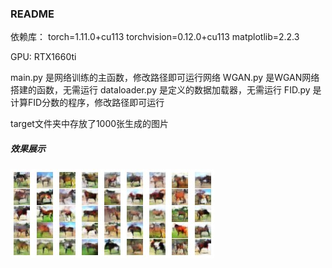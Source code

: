 ### README

依赖库：
torch=1.11.0+cu113
torchvision=0.12.0+cu113
matplotlib=2.2.3

GPU: RTX1660ti

main.py 是网络训练的主函数，修改路径即可运行网络
WGAN.py 是WGAN网络搭建的函数，无需运行
dataloader.py 是定义的数据加载器，无需运行
FID.py 是计算FID分数的程序，修改路径即可运行

target文件夹中存放了1000张生成的图片

##### 效果展示

![](res/1.jpg)
